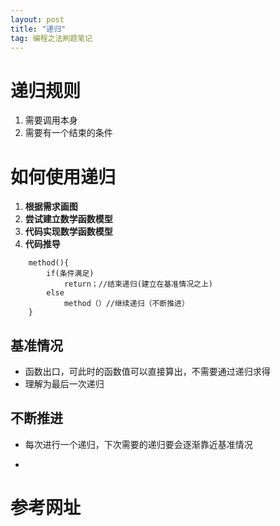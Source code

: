 ```yaml
---
layout: post
title: "递归"
tag: 编程之法刷题笔记
---
```


# 递归规则

1. 需要调用本身
2. 需要有一个结束的条件



# 如何使用递归

1. **根据需求画图**
2. **尝试建立数学函数模型**
3. **代码实现数学函数模型**
4. **代码推导**

~~~
    method(){
        if(条件满足) 
            return；//结束递归(建立在基准情况之上)
        else
            method（）//继续递归（不断推进）
    }
~~~

## 基准情况

- 函数出口，可此时的函数值可以直接算出，不需要通过递归求得
- 理解为最后一次递归

## 不断推进

- 每次进行一个递归，下次需要的递归要会逐渐靠近基准情况

- 

# 参考网址

